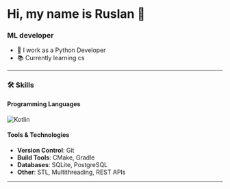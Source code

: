 # Hi, my name is Ruslan 👋

### ML developer

- 💼 I work as a Python Developer
- 📚 Currently learning cs

---

### 🛠️ Skills

#### Programming Languages
![Kotlin](https://img.shields.io/badge/Kotlin-0095D5?style=for-the-badge&logo=kotlin&logoColor=white)

#### Tools & Technologies
- **Version Control**: Git
- **Build Tools**: CMake, Gradle
- **Databases**: SQLite, PostgreSQL
- **Other**: STL, Multithreading, REST APIs

---
